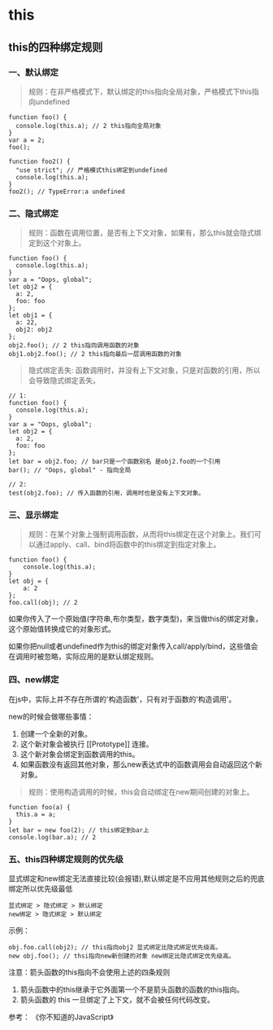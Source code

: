 # this

## this的四种绑定规则

### 一、默认绑定

> 规则：在非严格模式下，默认绑定的this指向全局对象，严格模式下this指向undefined

```
function foo() {
  console.log(this.a); // 2 this指向全局对象
}
var a = 2;
foo();

function foo2() {
  "use strict"; // 严格模式this绑定到undefined
  console.log(this.a); 
}
foo2(); // TypeError:a undefined
```

### 二、隐式绑定

> 规则：函数在调用位置，是否有上下文对象，如果有，那么this就会隐式绑定到这个对象上。

```
function foo() {
  console.log(this.a);
}
var a = "Oops, global";
let obj2 = {
  a: 2,
  foo: foo
};
let obj1 = {
  a: 22,
  obj2: obj2
};
obj2.foo(); // 2 this指向调用函数的对象
obj1.obj2.foo(); // 2 this指向最后一层调用函数的对象
```

> 隐式绑定丢失: 函数调用时，并没有上下文对象，只是对函数的引用，所以会导致隐式绑定丢失。

```
// 1:
function foo() {
  console.log(this.a);
}
var a = "Oops, global";
let obj2 = {
  a: 2,
  foo: foo
};
let bar = obj2.foo; // bar只是一个函数别名 是obj2.foo的一个引用
bar(); // "Oops, global" - 指向全局

// 2:
test(obj2.foo); // 传入函数的引用，调用时也是没有上下文对象。
```

### 三、显示绑定

>规则：在某个对象上强制调用函数，从而将this绑定在这个对象上。我们可以通过apply、call、bind将函数中的this绑定到指定对象上。

```
function foo() {
    console.log(this.a);
}
let obj = {
    a: 2
};
foo.call(obj); // 2
```

如果你传入了一个原始值(字符串,布尔类型，数字类型)，来当做this的绑定对象，这个原始值转换成它的对象形式。

如果你把null或者undefined作为this的绑定对象传入call/apply/bind，这些值会在调用时被忽略，实际应用的是默认绑定规则。

### 四、new绑定

在js中，实际上并不存在所谓的'构造函数'，只有对于函数的'构造调用'。

new的时候会做哪些事情：

1. 创建一个全新的对象。
2. 这个新对象会被执行 [[Prototype]] 连接。
3. 这个新对象会绑定到函数调用的this。
4. 如果函数没有返回其他对象，那么new表达式中的函数调用会自动返回这个新对象。

> 规则：使用构造调用的时候，this会自动绑定在new期间创建的对象上。

```
function foo(a) {
  this.a = a; 
}
let bar = new foo(2); // this绑定到bar上
console.log(bar.a); // 2
```

### 五、this四种绑定规则的优先级

显式绑定和new绑定无法直接比较(会报错),默认绑定是不应用其他规则之后的兜底绑定所以优先级最低

```
显式绑定 > 隐式绑定 > 默认绑定
new绑定 > 隐式绑定 > 默认绑定
```

示例：

```
obj.foo.call(obj2); // this指向obj2 显式绑定比隐式绑定优先级高。
new obj.foo(); // thsi指向new新创建的对象 new绑定比隐式绑定优先级高。
```

注意：箭头函数的this指向不会使用上述的四条规则
1. 箭头函数中的this继承于它外面第一个不是箭头函数的函数的this指向。
2. 箭头函数的 this 一旦绑定了上下文，就不会被任何代码改变。

参考： 《你不知道的JavaScript》

